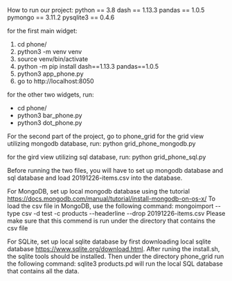 How to run our project:
python == 3.8
dash == 1.13.3 
pandas == 1.0.5
pymongo == 3.11.2
pysqlite3 == 0.4.6

for the first main widget:
1. cd phone/
2. python3 -m venv venv
4. source venv/bin/activate
5. python -m pip install dash==1.13.3 pandas==1.0.5
6. python3 app_phone.py
7. go to http://localhost:8050

for the other two widgets, run:
- cd phone/
- python3 bar_phone.py
- python3 dot_phone.py

For the second part of the project, go to phone_grid
for the grid view utilizing mongodb database,
run:
python grid_phone_mongodb.py

for the gird view utilizing sql database,
run:
python grid_phone_sql.py

Before running the two files, you will have to set up mongodb database and sql database and load 20191226-items.csv into the database.

For MongoDB, set up local mongodb database using the tutorial https://docs.mongodb.com/manual/tutorial/install-mongodb-on-os-x/
To load the csv file in MongoDB, use the following command:
mongoimport --type csv -d test -c products --headerline --drop 20191226-items.csv
Please make sure that this commend is run under the directory that contains the csv file

For SQLite, set up local sqlite database by first downloading local sqlite database https://www.sqlite.org/download.html. After runing the install.sh, the sqlite tools should be installed.
Then under the directory phone_grid run the following command:
sqlite3 products.pd will run the local SQL database that contains all the data.
